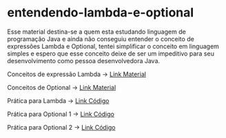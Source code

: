 # entendendo-lambda-e-optional
Esse material destina-se a quem esta estudando linguagem de programação Java e ainda não conseguiu entender o conceito de expressões Lambda e Optional, tentei simplificar o conceito em linguagem simples e espero que esse conceito deixe de ser um impeditivo para seu desenvolvimento como pessoa desenvolvedora Java.



Conceitos de expressão Lambda -> [Link Material](https://github.com/jacquelinesantana/entendendo-labda-e-optional/blob/main/entendendo-expressao-lambda.md)

Conceitos de Optional  -> [Link Material](https://github.com/jacquelinesantana/entendendo-labda-e-optional/blob/main/optional.md)

Prática para Lambda ->  [Link Código](https://github.com/jacquelinesantana/entendendo-labda-e-optional/blob/main/pratica/Lambda-e-Optional/src/atividades/LambdaAtividade.java)

Prática para Optional 1  ->  [Link Código](https://github.com/jacquelinesantana/entendendo-labda-e-optional/blob/main/pratica/Lambda-e-Optional/src/atividades/OptionalAtividade.java)

Prática para Optional 2  ->  [Link Código](https://github.com/jacquelinesantana/entendendo-labda-e-optional/blob/main/pratica/Lambda-e-Optional/src/atividades/OptionalAtividade2.java)

